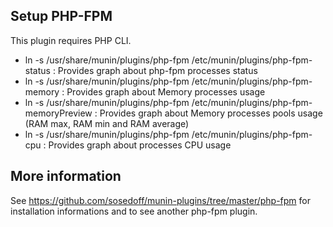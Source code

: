 Setup PHP-FPM
-------------

This plugin requires PHP CLI.

- ln -s /usr/share/munin/plugins/php-fpm /etc/munin/plugins/php-fpm-status : Provides graph about php-fpm processes status  
- ln -s /usr/share/munin/plugins/php-fpm /etc/munin/plugins/php-fpm-memory : Provides graph about Memory processes usage  
- ln -s /usr/share/munin/plugins/php-fpm /etc/munin/plugins/php-fpm-memoryPreview : Provides graph about Memory processes pools usage (RAM max, RAM min and RAM average)  
- ln -s /usr/share/munin/plugins/php-fpm /etc/munin/plugins/php-fpm-cpu : Provides graph about processes CPU usage  

More information
----------------

See https://github.com/sosedoff/munin-plugins/tree/master/php-fpm for installation informations and to see another php-fpm plugin.
